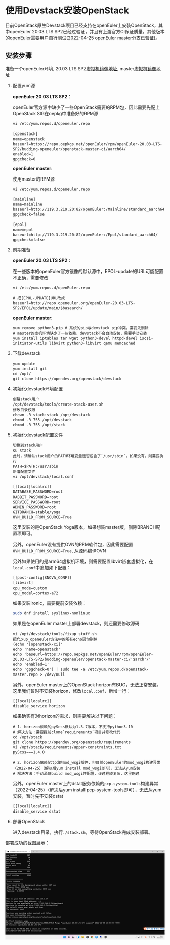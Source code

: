 # 使用Devstack安装OpenStack

目前OpenStack原生Devstack项目已经支持在openEuler上安装OpenStack，其中openEuler 20.03 LTS SP2已经过验证，并且有上游官方CI保证质量。其他版本的openEuler需要用户自行测试(2022-04-25 openEuler master分支已验证)。

## 安装步骤

准备一个openEuler环境, 20.03 LTS SP2[虚拟机镜像地址](https://repo.openeuler.org/openEuler-20.03-LTS-SP2/virtual_machine_img/), master[虚拟机镜像地址](http://121.36.84.172/dailybuild/openEuler-Mainline/)

1. 配置yum源

    **openEuler 20.03 LTS SP2**：

    openEuler官方源中缺少了一些OpenStack需要的RPM包，因此需要先配上OpenStack SIG在oepkg中准备好的RPM源
    ```
    vi /etc/yum.repos.d/openeuler.repo

    [openstack]
    name=openstack
    baseurl=https://repo.oepkgs.net/openEuler/rpm/openEuler-20.03-LTS-SP2/budding-openeuler/openstack-master-ci/aarch64/
    enabled=1
    gpgcheck=0
    ```

    **openEuler master**:

    使用master的RPM源
    ```
    vi /etc/yum.repos.d/openeuler.repo

    [mainline]
    name=mainline
    baseurl=http://119.3.219.20:82/openEuler:/Mainline/standard_aarch64/
    gpgcheck=false

    [epol]
    name=epol
    baseurl=http://119.3.219.20:82/openEuler:/Epol/standard_aarch64/
    gpgcheck=false
    ```

2. 前期准备

    **openEuler 20.03 LTS SP2**：

    在一些版本的openEuler官方镜像的默认源中，EPOL-update的URL可能配置不正确，需要修改

    ```
    vi /etc/yum.repos.d/openEuler.repo

    # 把[EPOL-UPDATE]URL改成
    baseurl=http://repo.openeuler.org/openEuler-20.03-LTS-SP2/EPOL/update/main/$basearch/
    ```

    **openEuler master**:

    
    ```
    yum remove python3-pip # 系统的pip与devstack pip冲突，需要先删除
    # master的虚机环境缺少了一些依赖，devstack不会自动安装，需要手动安装
    yum install iptables tar wget python3-devel httpd-devel iscsi-initiator-utils libvirt python3-libvirt qemu memcached

    ```


3. 下载devstack

    ```
    yum update
    yum install git
    cd /opt/
    git clone https://opendev.org/openstack/devstack
    ```

3. 初始化devstack环境配置

    ```
    创建stack用户
    /opt/devstack/tools/create-stack-user.sh
    修改目录权限
    chown -R stack:stack /opt/devstack
    chmod -R 755 /opt/devstack
    chmod -R 755 /opt/stack
    ```

4. 初始化devstack配置文件

    ```
    切换到stack用户
    su stack
    此时，请确认stack用户的PATH环境变量是否包含了`/usr/sbin`，如果没有，则需要执行
    PATH=$PATH:/usr/sbin
    新增配置文件
    vi /opt/devstack/local.conf

    [[local|localrc]]
    DATABASE_PASSWORD=root
    RABBIT_PASSWORD=root
    SERVICE_PASSWORD=root
    ADMIN_PASSWORD=root
    GITBRANCH=stable/yoga
    OVN_BUILD_FROM_SOURCE=True
    ```
    这里安装的是OpenStack Yoga版本，如果想装master版，删除BRANCH配置项即可。

    另外，openEuler没有提供OVN的RPM软件包，因此需要配置`OVN_BUILD_FROM_SOURCE=True`, 从源码编译OVN

    另外如果使用的是arm64虚拟机环境，则需要配置libvirt嵌套虚拟化，在`local.conf`中追加如下配置：

    ```
    [[post-config|$NOVA_CONF]]
    [libvirt]
    cpu_mode=custom
    cpu_model=cortex-a72
    ```
    如果安装Ironic，需要提前安装依赖：
    ```bash
    sudo dnf install syslinux-nonlinux
    ```

    如果是在openEuler master上部署devstack，则还需要修改源码

    ```
    vi /opt/devstack/tools/fixup_stuff.sh
    把fixup_openeuler方法中的所有echo语句删掉
    (echo '[openstack-ci]'
    echo 'name=openstack'
    echo 'baseurl=https://repo.oepkgs.net/openEuler/rpm/openEuler-20.03-LTS-SP2/budding-openeuler/openstack-master-ci/'$arch'/'
    echo 'enabled=1'
    echo 'gpgcheck=0') | sudo tee -a /etc/yum.repos.d/openstack-master.repo > /dev/null
    ```

    另外，openEuler master上的OpenStack horizon有BUG，无法正常安装。这里我们暂时不安装horizon，修改`local.conf`，新增一行：

    ```
    [[local|localrc]]
    disable_service horizon
    ```

    如果确实有对horizon的需求，则需要解决以下问题：
    ```
    # 1. horizon依赖的pyScss默认为1.3.7版本，不支持python3.10
    # 解决方法：需要提前clone`requirements`项目并修改代码
    cd /opt/stack
    git clone https://opendev.org/openstack/requirements
    vi /opt/stack/requirements/upper-constraints.txt
    pyScss===1.4.0

    # 2. horizon依赖httpd的mod_wsgi插件，但目前openEuler的mod_wsgi构建异常（2022-04-25）（解决后yum install mod_wsgi即可），无法从yum安装
    # 解决方法：手动源码build mod_wsgi并配置，该过程较复杂，这里略过
    ```

    另外，openEuler master上的dstat服务依赖的`pcp-system-tools`构建异常（2022-04-25）（解决后yum install pcp-system-tools即可），无法从yum安装，暂时先不安装dstat

    ```
    [[local|localrc]]
    disable_service dstat
    ```

5. 部署OpenStack

    进入devstack目录，执行`./stack.sh`，等待OpenStack完成安装部署。


部署成功的截图展示：

![devstack-success](./devstack-success.png)
